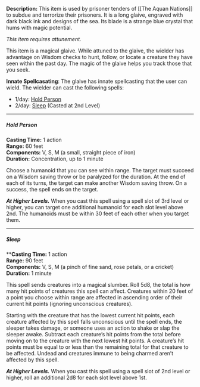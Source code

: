 **Description:** This item is used by prisoner tenders of [[The Aquan Nations]] to subdue and terrorize their prisoners. It is a long glaive, engraved with dark black ink and designs of the sea. Its blade is a strange blue crystal that hums with magic potential. 

*This item requires attunement.*

This item is a magical glaive. While attuned to the glaive, the wielder has advantage on Wisdom checks to hunt, follow, or locate a creature they have seen within the past day. The magic of the glaive helps you track those that you seek. 

**Innate Spellcasating**: The glaive has innate spellcasting that the user can wield. The wielder can cast the following spells:
- 1/day: [Hold Person](https://dnd5e.wikidot.com/spell:hold-person)
- 2/day: [Sleep](https://dnd5e.wikidot.com/spell:sleep) (Casted at 2nd Level)

_ _ _ _
##### Hold Person
**Casting Time:** 1 action  
**Range:** 60 feet  
**Components:** V, S, M (a small, straight piece of iron)  
**Duration:** Concentration, up to 1 minute

Choose a humanoid that you can see within range. The target must succeed on a Wisdom saving throw or be paralyzed for the duration. At the end of each of its turns, the target can make another Wisdom saving throw. On a success, the spell ends on the target.

**_At Higher Levels._** When you cast this spell using a spell slot of 3rd level or higher, you can target one additional humanoid for each slot level above 2nd. The humanoids must be within 30 feet of each other when you target them.

_ _ _ _
##### Sleep
****Casting Time:** 1 action  
**Range:** 90 feet  
**Components:** V, S, M (a pinch of fine sand, rose petals, or a cricket)  
**Duration:** 1 minute

This spell sends creatures into a magical slumber. Roll 5d8, the total is how many hit points of creatures this spell can affect. Creatures within 20 feet of a point you choose within range are affected in ascending order of their current hit points (ignoring unconscious creatures).

Starting with the creature that has the lowest current hit points, each creature affected by this spell falls unconscious until the spell ends, the sleeper takes damage, or someone uses an action to shake or slap the sleeper awake. Subtract each creature’s hit points from the total before moving on to the creature with the next lowest hit points. A creature’s hit points must be equal to or less than the remaining total for that creature to be affected. Undead and creatures immune to being charmed aren’t affected by this spell.

**_At Higher Levels._** When you cast this spell using a spell slot of 2nd level or higher, roll an additional 2d8 for each slot level above 1st.